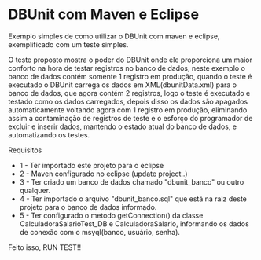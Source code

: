 DBUnit com Maven e Eclipse
====================

Exemplo simples de como utilizar o DBUnit com maven e eclipse, exemplificado com um teste simples.

O teste proposto mostra o poder do DBUnit onde ele proporciona um maior conforto na hora de testar registros no banco de dados, neste exemplo o banco de dados contém somente 1 registro em produção, quando o teste é executado o DBUnit carrega os dados em XML(dbunitData.xml) para o banco de dados, que agora contém 2 registros, logo o teste é executado e testado como os dados carregados, depois disso os dados são apagados automaticamente voltando agora com 1 registro em produção, eliminando assim a contaminação de registros de teste e o esforço do programador de excluir e inserir dados, mantendo o estado atual do banco de dados, e automatizando os testes.

Requisitos

- 1 - Ter importado este projeto para o eclipse
- 2 - Maven configurado no eclipse (update project..)
- 3 - Ter criado um banco de dados chamado "dbunit_banco" ou outro qualquer.
- 4 - Ter importado o arquivo "dbunit_banco.sql" que está na raiz deste projeto para o banco de dados informado.
- 5 - Ter configurado o metodo getConnection() da classe CalculadoraSalarioTest_DB e CalculadoraSalario, informando os dados de conexão com o msyql(banco, usuário, senha).

Feito isso, RUN TEST!!


